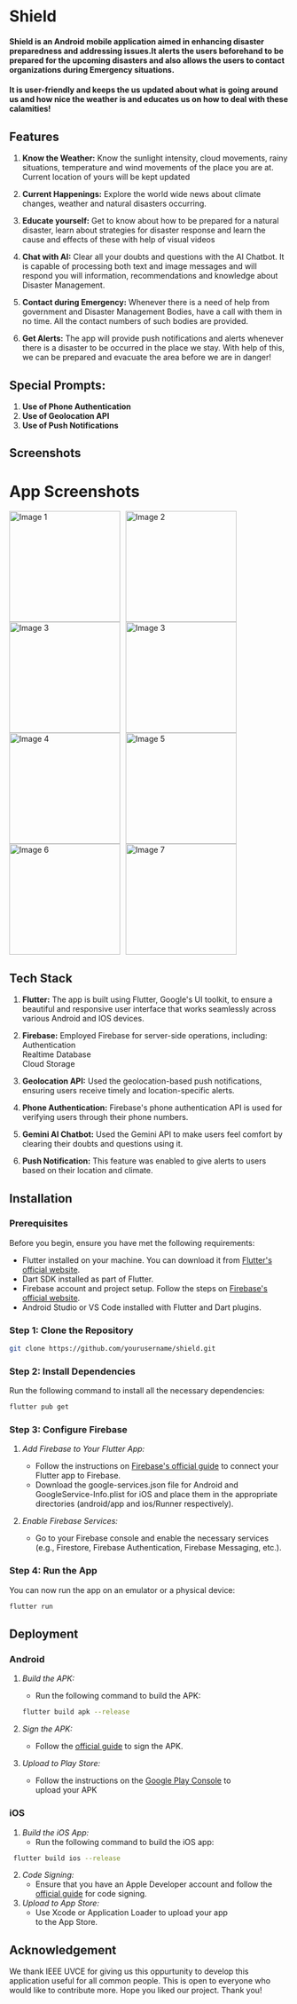 
# Shield

#### Shield is an Android mobile application aimed in enhancing disaster preparedness and addressing issues.It alerts the users beforehand to be prepared for the upcoming disasters and also allows the users to contact organizations during Emergency situations.
#### It is user-friendly and keeps the us updated about what is going around us and how nice the weather is and educates us on how to deal with these calamities!


## Features
1. **Know the Weather:** Know the sunlight intensity, cloud movements, rainy situations, temperature and wind movements of the place you are at. Current location of yours will be kept updated 


2. **Current Happenings:** Explore the world wide news about climate changes, weather and natural disasters occurring.

3. **Educate yourself:** Get to know about how to be prepared for a natural disaster, learn about strategies for disaster response and learn the cause and effects of these with help of visual videos 

4. **Chat with AI:** Clear all your doubts and questions with the AI Chatbot. It is capable of processing both text and image messages and will respond you will information, recommendations and knowledge about Disaster Management.

5. **Contact during Emergency:** Whenever there is a need of help from government and Disaster Management Bodies, have a call with them in no time. All the contact numbers of such bodies are provided.

6. **Get Alerts:** The app will provide push notifications and alerts whenever there is a disaster to be occurred in the place we stay. With help of this, we can be prepared and evacuate the area before we are in danger!

## Special Prompts:

1. **Use of Phone Authentication** 
2. **Use of Geolocation API**
3. **Use of Push Notifications**

   
## Screenshots

# App Screenshots
<div style="display: flex; flex-wrap: wrap;">
    <img src="https://github.com/user-attachments/assets/0745bc03-7f96-4a22-ab72-cccc99380d69" alt="Image 1" style="width: 200px; margin-right: 10px;">
    <img src="https://github.com/user-attachments/assets/12581c5a-cfb1-4967-a0b3-441b182eeff9" alt="Image 2" style="width: 200px; margin-right: 10px;">
    <img src="https://github.com/user-attachments/assets/c7ba9a96-a03b-447c-8b22-7196cbfe893c" alt="Image 3" style="width: 200px; margin-right: 10px;">
    <img src="https://github.com/user-attachments/assets/b1e9f908-74fe-432b-8ee5-c1c09f96897b" alt="Image 3" style="width: 200px; margin-right: 10px;">
</div>

<div style="display: flex; flex-wrap: wrap;">
    <img src="https://github.com/user-attachments/assets/b3b96d08-53af-4b99-8cd5-1f69074e272c" alt="Image 4" style="width: 200px; margin-right: 10px;">
    <img src="https://github.com/user-attachments/assets/85555a3b-1033-4cb0-8521-9df05fdbbc10" alt="Image 5" style="width: 200px; margin-right: 10px;">
    <img src="https://github.com/user-attachments/assets/c06c2c76-b6ef-40dd-8d6b-df602e68c0a5" alt="Image 6" style="width: 200px; margin-right: 10px;">
    <img src="https://github.com/user-attachments/assets/25e7dca2-9a3d-4329-91df-74b111a87fac" alt="Image 7" style="width: 200px; margin-right: 10px;">
</div>




## Tech Stack

1. **Flutter:** The app is built using Flutter, Google's UI toolkit, to ensure a beautiful and responsive user interface that works seamlessly across various Android and IOS devices.

2. **Firebase:** Employed Firebase for server-side operations, including:
Authentication\
Realtime Database\
Cloud Storage

3. **Geolocation API:** Used the geolocation-based push notifications, ensuring users receive timely and location-specific alerts.

4. **Phone Authentication:** Firebase's phone authentication API is used for verifying users through their phone numbers.

5. **Gemini AI Chatbot:** Used the Gemini API to make users feel comfort by clearing their doubts and questions using it.

6. **Push Notification:** This feature was enabled to give alerts to users based on their location and climate.





## Installation

### Prerequisites

Before you begin, ensure you have met the following requirements:

- Flutter installed on your machine. You can download it from [Flutter's official website](https://flutter.dev/docs/get-started/install).
- Dart SDK installed as part of Flutter.
- Firebase account and project setup. Follow the steps on [Firebase's official website](https://firebase.google.com/).
- Android Studio or VS Code installed with Flutter and Dart plugins.

### Step 1: Clone the Repository
 ```bash
git clone https://github.com/yourusername/shield.git
 ```


### Step 2: Install Dependencies

Run the following command to install all the necessary dependencies:

 ```bash
flutter pub get
 ```


### Step 3: Configure Firebase

1. *Add Firebase to Your Flutter App:*
   - Follow the instructions on [Firebase's official guide](https://firebase.google.com/docs/flutter/setup) to connect your Flutter app to Firebase.
   - Download the google-services.json file for Android and GoogleService-Info.plist for iOS and place them in the appropriate directories (android/app and ios/Runner respectively).

2. *Enable Firebase Services:*
   - Go to your Firebase console and enable the necessary services (e.g., Firestore, Firebase Authentication, Firebase Messaging, etc.).

### Step 4: Run the App

You can now run the app on an emulator or a physical device:

  ```bash
flutter run
 ```


## Deployment

### Android

1. *Build the APK:*
   - Run the following command to build the APK:
    ```bash
   flutter build apk --release
   ```
   
2. *Sign the APK:*
   - Follow the [official guide](https://flutter.dev/docs/deployment/android#signing-the-app) to sign the APK.

3. *Upload to Play Store:*
   - Follow the instructions on the [Google Play Console](https://play.google.com/console) to upload your APK

### iOS

1. *Build the iOS App:*
   - Run the following command to build the iOS app:
  ```bash
   flutter build ios --release
   ```
   
2. *Code Signing:*
   - Ensure that you have an Apple Developer account and follow the [official guide](https://flutter.dev/docs/deployment/ios) for code signing.
3. *Upload to App Store:*
   - Use Xcode or Application Loader to upload your app to the App Store.

## Acknowledgement
We thank IEEE UVCE for giving us this oppurtunity to develop this application useful for all common people.
This is open to everyone who would like to contribute more.
Hope you liked our project.
Thank you!





